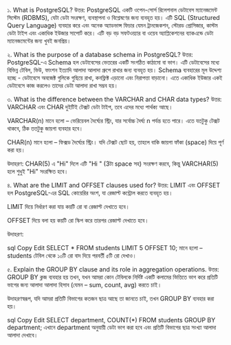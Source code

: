 ১. What is PostgreSQL?
উত্তর:
PostgreSQL একটি ওপেন-সোর্স রিলেশনাল ডেটাবেস ম্যানেজমেন্ট সিস্টেম (RDBMS), যেটা ডেটা সংরক্ষণ, ব্যবস্থাপনা ও বিশ্লেষণের জন্য ব্যবহৃত হয়। এটি SQL (Structured Query Language) ব্যবহার করে এবং অনেক অ্যাডভান্স ফিচার যেমন ট্রানজেকশন, স্টোরড প্রোসিজার, কাস্টম ডেটা টাইপ এবং একাধিক ইউজার সাপোর্ট করে। এটি বড় বড় সফটওয়্যার বা ওয়েব অ্যাপ্লিকেশনের ব্যাকএন্ডে ডেটা ম্যানেজমেন্টের জন্য খুবই জনপ্রিয়।

২. What is the purpose of a database schema in PostgreSQL?
উত্তর:
PostgreSQL-এ Schema হল ডেটাবেসের ভেতরের একটি সংগঠিত কাঠামো বা ভাগ। এটি ডেটাবেসের মধ্যে বিভিন্ন টেবিল, ভিউ, ফাংশন ইত্যাদি আলাদা আলাদা গ্রুপে রাখার জন্য ব্যবহৃত হয়। Schema ব্যবহারের মূল উদ্দেশ্য হচ্ছে - ডেটাবেসে অবজেক্ট গুলিকে গুছিয়ে রাখা, কনফ্লিক্ট এড়ানো এবং নিরাপত্তা বাড়ানো। এতে একাধিক ইউজার একই ডেটাবেসে কাজ করলেও তাদের ডেটা আলাদা রাখা সম্ভব হয়।

৩. What is the difference between the VARCHAR and CHAR data types?
উত্তর:
VARCHAR এবং CHAR দুইটিই টেক্সট ডেটা টাইপ, তবে এদের মধ্যে পার্থক্য আছে।

VARCHAR(n) মানে হলো – ভেরিয়েবল দৈর্ঘ্যের স্ট্রিং, যার সর্বোচ্চ দৈর্ঘ্য n পর্যন্ত হতে পারে। এতে যতটুকু টেক্সট থাকবে, ঠিক ততটুকু জায়গা ব্যবহার হবে।

CHAR(n) মানে হলো – ফিক্সড দৈর্ঘ্যের স্ট্রিং। যদি টেক্সট ছোট হয়, তাহলে বাকি জায়গা ফাঁকা (space) দিয়ে পূর্ণ করা হয়।

উদাহরণ: CHAR(5) এ "Hi" দিলে এটি "Hi " (3টা space সহ) সংরক্ষণ করবে, কিন্তু VARCHAR(5) হলে শুধুই "Hi" সংরক্ষিত হবে।

৪. What are the LIMIT and OFFSET clauses used for?
উত্তর:
LIMIT এবং OFFSET হল PostgreSQL-এর SQL কোয়েরির অংশ, যা রেজাল্ট কন্ট্রোল করতে ব্যবহৃত হয়।

LIMIT দিয়ে নির্ধারণ করা যায় কয়টি রো বা রেজাল্ট দেখাতে হবে।

OFFSET দিয়ে বলা হয় কয়টি রো স্কিপ করে তারপর রেজাল্ট দেখাতে হবে।

উদাহরণ:

sql
Copy
Edit
SELECT \* FROM students LIMIT 5 OFFSET 10;
মানে হলো – students টেবিল থেকে ১০টি রো বাদ দিয়ে পরবর্তী ৫টি রো দেখাও।

৫. Explain the GROUP BY clause and its role in aggregation operations.
উত্তর:
GROUP BY ক্লজ ব্যবহার হয় তখন, যখন আমরা কোন টেবিলকে নির্দিষ্ট একটি কলামের ভিত্তিতে ভাগ করে প্রতিটি ভাগের জন্য আলাদা আলাদা হিসাব (যেমন – sum, count, avg) করতে চাই।

উদাহরণস্বরূপ, যদি আমরা প্রতিটি বিভাগের কতজন ছাত্র আছে তা জানতে চাই, তখন GROUP BY ব্যবহার করা হয়।

sql
Copy
Edit
SELECT department, COUNT(\*) FROM students GROUP BY department;
এখানে department অনুযায়ী ডেটা ভাগ করা হবে এবং প্রতিটি বিভাগের ছাত্র সংখ্যা আলাদা আলাদা দেখাবে।
